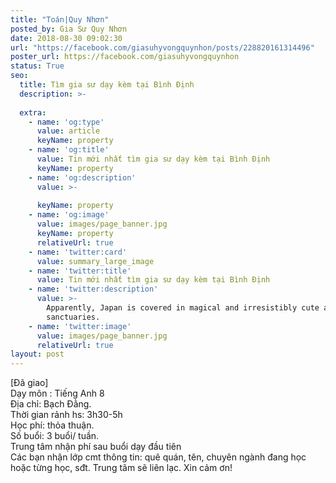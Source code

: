 ```yaml
---
title: "Toán|Quy Nhơn"
posted_by: Gia Sư Quy Nhơn
date: 2018-08-30 09:02:30
url: "https://facebook.com/giasuhyvongquynhon/posts/228820161314496"
poster_url: https://facebook.com/giasuhyvongquynhon
status: True
seo:
  title: Tìm gia sư dạy kèm tại Bình Định
  description: >-
    
  extra:
    - name: 'og:type'
      value: article
      keyName: property
    - name: 'og:title'
      value: Tin mới nhất tìm gia sư dạy kèm tại Bình Định
      keyName: property
    - name: 'og:description'
      value: >-
        
      keyName: property
    - name: 'og:image'
      value: images/page_banner.jpg
      keyName: property
      relativeUrl: true
    - name: 'twitter:card'
      value: summary_large_image
    - name: 'twitter:title'
      value: Tin mới nhất tìm gia sư dạy kèm tại Bình Định
    - name: 'twitter:description'
      value: >-
        Apparently, Japan is covered in magical and irresistibly cute animal
        sanctuaries.
    - name: 'twitter:image'
      value: images/page_banner.jpg
      relativeUrl: true
layout: post
---
```

[Đã giao]<br>Dạy môn : Tiếng Anh 8<br>Địa chỉ: Bạch Đằng.<br>Thời gian rảnh hs: 3h30-5h<br>Học phí: thỏa thuận.<br>Số buổi: 3 buổi/ tuần.<br>Trung tâm nhận phí sau buổi dạy đầu tiên<br>Các bạn nhận lớp cmt thông tin: quê quán, tên, chuyên ngành đang học hoặc từng học, sđt. Trung tâm sẽ liên lạc. Xin cảm ơn!
